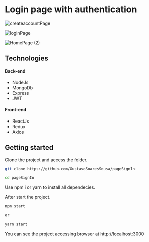# Login page with authentication
 
![createaccountPage](https://user-images.githubusercontent.com/97417464/164070230-263fda38-355f-4cfa-963e-f00acef134bb.png)

![loginPage](https://user-images.githubusercontent.com/97417464/164070293-6d1f9710-a069-4080-b7aa-d1d5ab344559.png)

![HomePage (2)](https://user-images.githubusercontent.com/97417464/164072090-5c402398-f733-4e89-84b2-433704629dc8.png)

## Technologies

#### Back-end

<ul>
 <li>NodeJs</li>
 <li>MongoDb</li>
 <li>Express</li>
 <li>JWT</li>
</ul>

#### Front-end

<ul>
 <li>ReactJs</li>
 <li>Redux</li>
 <li>Axios</li>
</ul>

## Getting started

Clone the project and access the folder.

```bash
git clone https://github.com/GustavoSoaresSousa/pageSignIn

cd pageSignIn
```

Use npm i or yarn to install all dependecies.

After start the project.

```bash
npm start

or

yarn start
```
You can see the project accessing browser at http://localhost:3000
